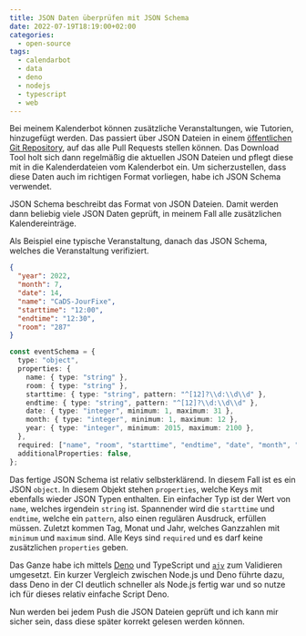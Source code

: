 ```yaml
---
title: JSON Daten überprüfen mit JSON Schema
date: 2022-07-19T18:19:00+02:00
categories:
  - open-source
tags:
  - calendarbot
  - data
  - deno
  - nodejs
  - typescript
  - web
---
```


Bei meinem Kalenderbot können zusätzliche Veranstaltungen, wie Tutorien, hinzugefügt werden.
Das passiert über JSON Dateien in einem [öffentlichen Git Repository](https://github.com/HAWHHCalendarBot/AdditionalEvents), auf das alle Pull Requests stellen können.
Das Download Tool holt sich dann regelmäßig die aktuellen JSON Dateien und pflegt diese mit in die Kalenderdateien vom Kalenderbot ein.
Um sicherzustellen, dass diese Daten auch im richtigen Format vorliegen, habe ich JSON Schema verwendet.

<!--more-->

JSON Schema beschreibt das Format von JSON Dateien.
Damit werden dann beliebig viele JSON Daten geprüft, in meinem Fall alle zusätzlichen Kalendereinträge.

Als Beispiel eine typische Veranstaltung, danach das JSON Schema, welches die Veranstaltung verifiziert.

```json
{
  "year": 2022,
  "month": 7,
  "date": 14,
  "name": "CaDS-JourFixe",
  "starttime": "12:00",
  "endtime": "12:30",
  "room": "287"
}
```

```typescript
const eventSchema = {
  type: "object",
  properties: {
    name: { type: "string" },
    room: { type: "string" },
    starttime: { type: "string", pattern: "^[12]?\\d:\\d\\d" },
    endtime: { type: "string", pattern: "^[12]?\\d:\\d\\d" },
    date: { type: "integer", minimum: 1, maximum: 31 },
    month: { type: "integer", minimum: 1, maximum: 12 },
    year: { type: "integer", minimum: 2015, maximum: 2100 },
  },
  required: ["name", "room", "starttime", "endtime", "date", "month", "year"],
  additionalProperties: false,
};
```

Das fertige JSON Schema ist relativ selbsterklärend.
In diesem Fall ist es ein JSON `object`.
In diesem Objekt stehen `properties`, welche Keys mit ebenfalls wieder JSON Typen enthalten.
Ein einfacher Typ ist der Wert von `name`, welches irgendein `string` ist.
Spannender wird die `starttime` und `endtime`, welche ein `pattern`, also einen regulären Ausdruck, erfüllen müssen.
Zuletzt kommen Tag, Monat und Jahr, welches Ganzzahlen mit `minimum` und `maximum` sind.
Alle Keys sind `required` und es darf keine zusätzlichen `properties` geben.

Das Ganze habe ich mittels [Deno](https://deno.land/) und TypeScript und [`ajv`](https://github.com/ajv-validator/ajv.git) zum Validieren umgesetzt.
Ein kurzer Vergleich zwischen Node.js und Deno führte dazu, dass Deno in der CI deutlich schneller als Node.js fertig war und so nutze ich für dieses relativ einfache Script Deno.

Nun werden bei jedem Push die JSON Dateien geprüft und ich kann mir sicher sein, dass diese später korrekt gelesen werden können.
